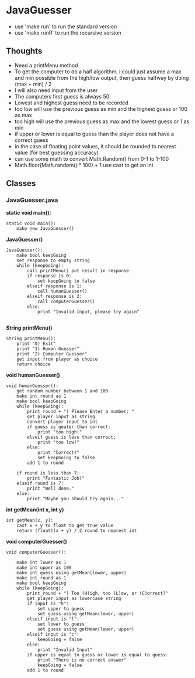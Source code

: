# JavaGuesser
- use 'make run' to run the standard version
- use 'make runR' to run the recursive version

## Thoughts

- Need a printMenu method
- To get the computer to do a half algorithm, i could just assume a max and min possible from the high/low output, then guess halfway by doing (max + min) / 2
- I will also need input from the user
- The computers first guess is always 50
- Lowest and highest guess need to be recorded
- too low will use the previous guess as min and the highest guess or 100 as max
- too high will use the previous guess as max and the lowest guess or 1 as min
- if upper or lower is equal to guess than the player does not have a correct guess
- in the case of floating point values, it should be rounded to nearest value (for best guessing accuracy)
- can use some math to convert Math.Random() from 0-1 to 1-100
- Math.floor(Math.random() * 100) + 1 use cast to get an int

## Classes

### JavaGuesser.java

**static void main():**
```
static void main():
	make new JavaGuesser()
```

**JavaGuesser()**
```
JavaGuesser():
	make bool keepGoing
	set response to empty string
	while (keepGoing):
		call printMenu() put result in response
		if response is 0:
			set keepGoing to false
		elseif response is 1:
			call humanGuesser()
		elseif response is 2:
			call computerGuesser()
		else:
			print "Invalid Input, please try again"
	
```

**String printMenu()**
```
String printMenu():
	print "0) Exit"
	print "1) Human Guesser"
	print "2) Computer Guesser"
	get input from player as choice
	return choice
```

**void humanGuesser()**
```
void humanGuesser():
	get random number between 1 and 100
	make int round as 1
	make bool keepGoing
	while (keepGoing):
		print round + ") Please Enter a number: "
		get player input as string
		convert player input to int
		if guess is geater than correct:
			print "too high!"
		elseif guess is less than correct:
			print "too low!"
		else:
			print "Correct!"
			set keepGoing to false
		add 1 to round

	if round is less than 7:
		print "Fantastic Job!"
	elseif round is 7:
		print "Well done."
	else:
		print "Maybe you should try again..."

```

**int getMean(int x, int y)**
```
int getMean(x, y):
	cast x + y to float to get true value
	return (float)(x + y) / 2 round to nearest int
```

**void computerGuesser()**
```
void computerGuesser():
	
	make int lower as 1
	make int upper as 100
	make int guess using getMean(lower, upper)
	make int round as 1
	make bool keepGoing
	while (keepGoing):
		print round + ") Too (H)igh, too (L)ow, or (C)orrect?"
		get player input as lowercase string
		if input is "h":
			set upper to guess
			set guess using getMean(lower, upper)
		elseif input is "l":
			set lower to guess
			set guess using getMean(lower, upper)
		elseif input is "c":
			keepGoing = false
		else:
			print "Invalid Input"
		if upper is equal to guess or lower is equal to guess:
			print "There is no correct answer"
			keepGoing = false
		add 1 to round
		
```
